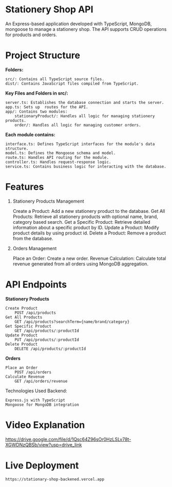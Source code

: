 # Stationery Shop API

An Express-based application developed with TypeScript, MongoDB, mongoose to manage a stationery shop. The API supports CRUD operations for products and orders.

# Project Structure

**Folders:**

    src/: Contains all TypeScript source files.
    dist/: Contains JavaScript files compiled from TypeScript.

**Key Files and Folders in src/:**

    server.ts: Establishes the database connection and starts the server.
    app.ts: Sets up  routes for the API.
    app/: Contains two modules:
        stationaryProduct/: Handles all logic for managing stationery products.
        order/: Handles all logic for managing customer orders.

**Each module contains:**

    interface.ts: Defines TypeScript interfaces for the module's data structure.
    model.ts: Defines the Mongoose schema and model.
    route.ts: Handles API routing for the module.
    controller.ts: Handles request-response logic.
    service.ts: Contains business logic for interacting with the database.

# Features

1. Stationery Products Management

    Create a Product: Add a new stationery product to the database.
    Get All Products: Retrieve all stationery products with optional name, brand, category based search.
    Get a Specific Product: Retrieve detailed information about a specific product by ID.
    Update a Product: Modify product details by using product id.
    Delete a Product: Remove a product from the database.

2. Orders Management

    Place an Order: Create a new order.
    Revenue Calculation: Calculate total revenue generated from all orders using MongoDB aggregation.

# API Endpoints
 
 **Stationery Products**

    Create Product
        POST /api/products
    Get All Products
        GET /api/products?searchTerm={name/brand/category}
    Get Specific Product
        GET /api/products/:productId
    Update Product
        PUT /api/products/:productId
    Delete Product
        DELETE /api/products/:productId

**Orders**

    Place an Order
        POST /api/orders
    Calculate Revenue
        GET /api/orders/revenue

Technologies Used
Backend:

    Express.js with TypeScript
    Mongoose for MongoDB integration

# Video Explanation

   https://drive.google.com/file/d/1Qsc64Z96sOr0HzLSLv78t-XGWDNzQBSb/view?usp=drive_link

# Live Deployment

    https://stationary-shop-backened.vercel.app

